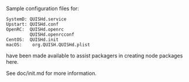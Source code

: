 Sample configuration files for:
```
SystemD: QUISHd.service
Upstart: QUISHd.conf
OpenRC:  QUISHd.openrc
         QUISHd.openrcconf
CentOS:  QUISHd.init
macOS:    org.QUISH.QUISHd.plist
```
have been made available to assist packagers in creating node packages here.

See doc/init.md for more information.
